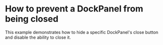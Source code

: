 # How to prevent a DockPanel from being closed


<p>This example demonstrates how to hide a specific DockPanel's close button and disable the ability to close it.</p>

<br/>


